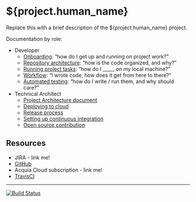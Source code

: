 # ${project.human_name}

Replace this with a brief description of the ${project.human_name} project.

Documentation by role:

* Developer
    * [Onboarding](readme/onboarding.md): “how do I get up and running on project work?”
    * [Repository architecture](readme/repo-architecture.md): “how is the code organized, and why?”
    * [Running project tasks](readme/project-tasks.md): “how do I _____ on my local machine?”
    * [Workflow](readme/dev-workflow.md): “I wrote code, how does it get from here to there?”
    * [Automated testing](tests/README.md): “how do I write / run them, and why should care?”
* Technical Architect
    * [Project Architecture document](readme/architecture.md)
    * [Deploying to cloud](readme/deploy.md)
    * [Release process](readme/release-process.md)
    * [Setting up continuous integration](build/README.md#ci)
    * [Open source contribution](readme/os-contribution.md)

## Resources

* JIRA - link me!
* [GitHub](http://www.github.com/acquia-pso/${project.acquia_subname})
* Acquia Cloud subscription - link me!
* [TravisCI](https://travis-ci.com/acquia-pso/${project.acquia_subname}) 

----------------

[![Build Status](https://magnum.travis-ci.com/acquia-pso/${project.acquia_subname}.svg?token=eFBAT6vQ9cqDh1Sed5Mw&branch=${git.default_branch})](https://magnum.travis-ci.com/acquia-pso/${project.acquia_subname})
